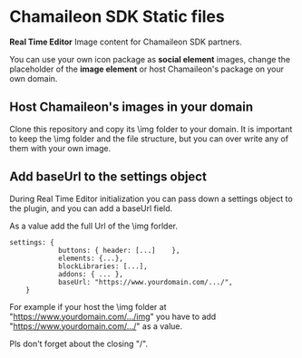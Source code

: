 # Chamaileon SDK Static files
**Real Time Editor** Image content for Chamaileon SDK partners. 

You can use your own icon package as **social element** images, change the placeholder of the **image element** or host Chamaileon's package on your own domain.

## Host Chamaileon's images in your domain

Clone this repository and copy its \img folder to your domain. 
It is important to keep the \img folder and the file structure, but you can over write any of them with your own image.

## Add baseUrl to the settings object

During Real Time Editor initialization you can pass down a settings object to the plugin, and you can add a baseUrl field.

As a value add the full Url of the \img forlder.

	settings: {
				buttons: { header: [...]	},
				elements: {...},
				blockLibraries: [...],
				addons: { ... },
				baseUrl: "https://www.yourdomain.com/.../",
		}

For example if your host the \img folder at "https://www.yourdomain.com/.../img" you have to add "https://www.yourdomain.com/.../" as a value.

Pls don't forget about the closing "/". 
 
